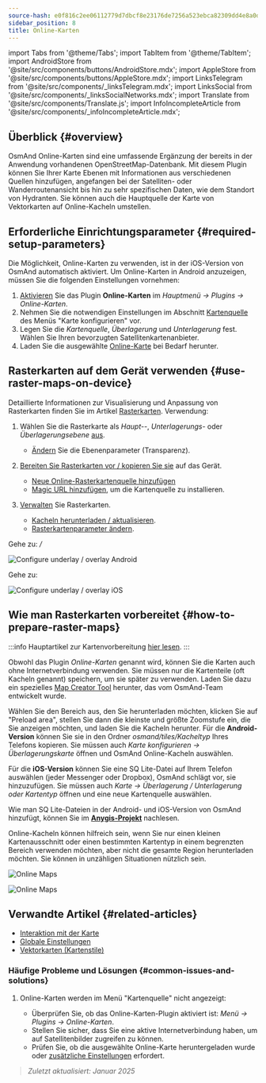 ```yaml
---
source-hash: e0f816c2ee06112779d7dbcf8e23176de7256a523ebca82309dd4e8a0dd894d4
sidebar_position: 8
title: Online-Karten
---
```

import Tabs from '@theme/Tabs';
import TabItem from '@theme/TabItem';
import AndroidStore from '@site/src/components/buttons/AndroidStore.mdx';
import AppleStore from '@site/src/components/buttons/AppleStore.mdx';
import LinksTelegram from '@site/src/components/_linksTelegram.mdx';
import LinksSocial from '@site/src/components/_linksSocialNetworks.mdx';
import Translate from '@site/src/components/Translate.js';
import InfoIncompleteArticle from '@site/src/components/_infoIncompleteArticle.mdx';



## Überblick {#overview}

OsmAnd Online-Karten sind eine umfassende Ergänzung der bereits in der Anwendung vorhandenen OpenStreetMap-Datenbank. Mit diesem Plugin können Sie Ihrer Karte Ebenen mit Informationen aus verschiedenen Quellen hinzufügen, angefangen bei der Satelliten- oder Wanderroutenansicht bis hin zu sehr spezifischen Daten, wie dem Standort von Hydranten. Sie können auch die Hauptquelle der Karte von Vektorkarten auf Online-Kacheln umstellen.


## Erforderliche Einrichtungsparameter {#required-setup-parameters}

Die Möglichkeit, Online-Karten zu verwenden, ist in der iOS-Version von OsmAnd automatisch aktiviert. Um Online-Karten in Android anzuzeigen, müssen Sie die folgenden Einstellungen vornehmen:

1. [Aktivieren](../plugins/index.md#enable--disable) Sie das Plugin **Online-Karten** im *Hauptmenü → Plugins → Online-Karten*.
2. Nehmen Sie die notwendigen Einstellungen im Abschnitt [Kartenquelle](../map/raster-maps.md#select-raster-maps) des Menüs "Karte konfigurieren" vor.
3. Legen Sie die *Kartenquelle*, *Überlagerung* und *Unterlagerung* fest. Wählen Sie Ihren bevorzugten Satellitenkartenanbieter.
4. Laden Sie die ausgewählte [Online-Karte](#how-to-prepare-raster-maps) bei Bedarf herunter.


## Rasterkarten auf dem Gerät verwenden {#use-raster-maps-on-device}

Detaillierte Informationen zur Visualisierung und Anpassung von Rasterkarten finden Sie im Artikel [Rasterkarten](../map/raster-maps.md). Verwendung:

1. Wählen Sie die Rasterkarte als *Haupt-*-, *Unterlagerungs-* oder *Überlagerungsebene* [aus](../map/raster-maps.md#select-raster-maps).
    - [Ändern](../map/raster-maps.md#how-to-use-raster-maps) Sie die Ebenenparameter (Transparenz).

2. [Bereiten Sie Rasterkarten vor / kopieren Sie sie](../map/raster-maps.md#prepare--copy-raster-maps-to-device) auf das Gerät.
    - [Neue Online-Rasterkartenquelle hinzufügen](../map/raster-maps.md#add-new-online-raster-map-source)
    - [Magic URL hinzufügen](../map/raster-maps.md#magic-url-to-install-map-source), um die Kartenquelle zu installieren.

3. [Verwalten](../map/raster-maps.md#manage-raster-maps) Sie Rasterkarten.
    - [Kacheln herunterladen / aktualisieren](../map/raster-maps.md#download--update-tiles).
    - [Rasterkartenparameter ändern](../map/raster-maps.md#change-raster-map-parameters).


<Tabs groupId="operating-systems" queryString="current-os">

<TabItem value="android" label="Android">

Gehe zu: *<Translate android="true" ids="shared_string_menu,configure_map,layer_overlay"/> / <Translate android="true" ids="layer_underlay"/>*

![Configure underlay / overlay Android](@site/static/img/plugins/online-maps/config-underlay-overlay-android.png)

</TabItem>

<TabItem value="ios" label="iOS">

Gehe zu: *<Translate ios="true" ids="shared_string_menu,configure_map,map_settings_overunder"/>*

![Configure underlay / overlay iOS](@site/static/img/plugins/online-maps/config-underlay-overlay-ios.png)

</TabItem>

</Tabs>


## Wie man Rasterkarten vorbereitet {#how-to-prepare-raster-maps}

:::info
Hauptartikel zur Kartenvorbereitung [hier lesen](https://docs.osmand.net/docs/technical/map-creation/create-offline-maps-yourself#raster-maps-advanced).
:::

Obwohl das Plugin *Online-Karten* genannt wird, können Sie die Karten auch ohne Internetverbindung verwenden. Sie müssen nur die Kartenteile (oft Kacheln genannt) speichern, um sie später zu verwenden. Laden Sie dazu ein spezielles [Map Creator Tool](http://download.osmand.net/latest-night-build/OsmAndMapCreator-main.zip) herunter, das vom OsmAnd-Team entwickelt wurde.

Wählen Sie den Bereich aus, den Sie herunterladen möchten, klicken Sie auf "Preload area", stellen Sie dann die kleinste und größte Zoomstufe ein, die Sie anzeigen möchten, und laden Sie die Kacheln herunter.
Für die <b>Android-Version</b> können Sie sie in den Ordner <i>osmand/tiles/*Kacheltyp*</i> Ihres Telefons kopieren. Sie müssen auch <i>Karte konfigurieren -> Überlagerungskarte</i> öffnen und OsmAnd Online-Kacheln auswählen.

Für die <b>iOS-Version</b> können Sie eine SQ Lite-Datei auf Ihrem Telefon auswählen (jeder Messenger oder Dropbox), OsmAnd schlägt vor, sie hinzuzufügen. Sie müssen auch <i>Karte → Überlagerung / Unterlagerung oder Kartentyp</i> öffnen und eine neue Kartenquelle auswählen.

Wie man SQ Lite-Dateien in der Android- und iOS-Version von OsmAnd hinzufügt, können Sie im <a href="https://anygis.ru/Web/Html/Osmand_en"><b>Anygis-Projekt</b></a> nachlesen.


Online-Kacheln können hilfreich sein, wenn Sie nur einen kleinen Kartenausschnitt oder einen bestimmten Kartentyp in einem begrenzten Bereich verwenden möchten, aber nicht die gesamte Region herunterladen möchten. Sie können in unzähligen Situationen nützlich sein.

![Online Maps](@site/static/img/plugins/online-maps/map_creator.jpg)

![Online Maps](@site/static/img/plugins/online-maps/map_creator_menu.jpg)


## Verwandte Artikel {#related-articles}

- [Interaktion mit der Karte](../../user/map/interact-with-map.md)
- [Globale Einstellungen](../../user/personal/global-settings.md)
- [Vektorkarten (Kartenstile)](../../user/map/vector-maps.md)

### Häufige Probleme und Lösungen {#common-issues-and-solutions}

1. Online-Karten werden im Menü "Kartenquelle" nicht angezeigt:

    - Überprüfen Sie, ob das Online-Karten-Plugin aktiviert ist: *Menü → Plugins → Online-Karten*.
    - Stellen Sie sicher, dass Sie eine aktive Internetverbindung haben, um auf Satellitenbilder zugreifen zu können.
    - Prüfen Sie, ob die ausgewählte Online-Karte heruntergeladen wurde oder [zusätzliche Einstellungen](../map/raster-maps.md#select-raster-maps) erfordert.

> *Zuletzt aktualisiert: Januar 2025*